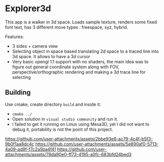 # Explorer3d

This app is a walker in 3d space. Loads sample texture, renders some fixed font text, has 3 different move types : freespace, xyz, hybrid. 

Features:
* 3 sides + camera view
* Selecting object in space based translating 2d space to a traced line into 3d space. It allows to have a 3d cursor
* Very basic opengl 1.1 support with no shaders, the main idea was to figure out general coordinate system along with FOV, perspective/orthographic rendering and making a 3d trace line for selecting

## Building
Use cmake, create directory `build` and inside it:
* `cmake ../`
* Open solution in `visual studio community` and run it.
* I failed to get it running on Linux using Mesa3D, yet I did not want to debug it, portability is not the point of this project.

https://github.com/user-attachments/assets/2bbe93e6-ac79-4c4f-b5f3-9b0f1aa8dc4c
https://github.com/user-attachments/assets/5e890af0-5713-4a09-ad9f-f7c2a5ba4f41
https://github.com/user-attachments/assets/78da90e0-ff73-4195-a0fc-683bfd24bed3

